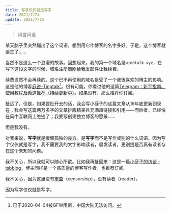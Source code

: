```yaml
---
title: 写字仅仅就是写字
date: 2021/7/24 
update: 2021/7/25
---
```


> 风言风语

某天脑子里突然蹦出了这个词语，想到用它作博客的名字多好。于是，这个博客就诞生了......

当然不是这么一个浪漫的故事。回想起来，我的第一个域名是`windtalk.xyz`，在写下这段文字的时候，域名注册商刚给我发邮件让我续费。

续费当然不会再续的。这个已不再使用的域名是受了一个我很喜欢的博主的影响。这是他的博客[庭说-Tingtalk][1][^1]。很有可能，你看过他的这篇[Telegram：新手指南、使用教程及频道推荐（持续更新中）][2]。如果没有，那么推荐你订阅。

扯远了，但是，如果要扯开去的话，我会写小庭子的这篇文章从19年底更新到现在；我会写这篇两万多字的文章排版精美且充满超链接和引用——而后者，已经快在简中互联网上绝迹了；我要写创建独立博客的愿景……

但是我没有。

对我来说，**写字**就是缓解孤独的良方。是**写字**而不是写作或别的什么词语，因为写字仅仅就是写字，我不需要我的文字影响读者，启发读者，更别提是否真有读者存在这个未知的问题。

我不关心，所以我就可以随心所欲。比如我再扯回来：这是一篇[小庭子的访谈 - tsbblog][3]，博主同样是一个高质量的博客写作者，也推荐订阅。

我不关心，因为这里没有[审查][4]（censorship），没有读者（reader）。

因为写字仅仅就是写字。

[^1]:	已于2020-04-04被GFW阻断，中国大陆无法访问。

[1]:	https://tingtalk.me
[2]:	https://tingtalk.me/telegram/
[3]:	https://tsb2blog.com/tingtalk
[4]:	https://en.wikipedia.org/wiki/Censorship